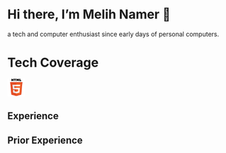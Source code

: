  # Hi there, I’m Melih Namer 👋
a tech and computer enthusiast since early days of personal computers.

# Tech Coverage

 <img src="https://raw.githubusercontent.com/devicons/devicon/master/icons/html5/html5-original-wordmark.svg" alt="html5" width="40" height="40" target="_blank">


## Experience

## Prior Experience



